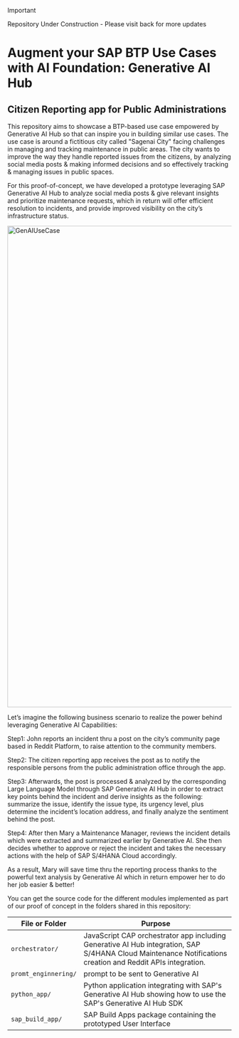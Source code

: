 > [!IMPORTANT]
> Repository Under Construction - Please visit back for more updates
# Augment your SAP BTP Use Cases with AI Foundation: Generative AI Hub
## Citizen Reporting app for Public Administrations

This repository aims to showcase a BTP-based use case empowered by Generative AI Hub so that can inspire you in building similar use cases. 
The use case is around a fictitious city called "Sagenai City" facing challenges in managing and tracking maintenance in public areas. The city wants to improve the way they handle reported issues from the citizens, by analyzing social media posts & making informed decisions and so effectively tracking & managing issues in public spaces.

For this proof-of-concept, we have developed a prototype leveraging SAP Generative AI Hub to analyze social media posts & give relevant insights and prioritize maintenance requests, which in return will offer efficient resolution to incidents, and provide improved visibility on the city’s infrastructure status.

<img width="1082" alt="GenAIUseCase" src="https://github.com/SAP-samples/btp-generative-ai-hub-use-cases/assets/18447094/4c4414be-fcb6-4e85-a100-09e1575c6ed3">

Let’s imagine the following business scenario to realize the power behind leveraging Generative AI Capabilities:

Step1: John reports an incident thru a post on the city’s community page based in Reddit Platform, to raise attention to the community members.

Step2: The citizen reporting app receives the post as to notify the responsible persons from the public administration office through the app.

Step3: Afterwards, the post is processed & analyzed by the corresponding Large Language Model through SAP Generative AI Hub in order to extract key points behind the incident and derive insights as the following: summarize the issue, identify the issue type, its urgency level, plus determine the incident’s location address, and finally analyze the sentiment behind the post.

Step4: After then Mary a Maintenance Manager, reviews the incident details which were extracted and summarized earlier by Generative AI. She then decides whether to approve or reject the incident and takes the necessary actions with the help of SAP S/4HANA Cloud accordingly.

As a result, Mary will save time thru the reporting process thanks to the powerful text analysis by Generative AI which in return empower her to do her job easier & better!

You can get the source code for the different modules implemented as part of our proof of concept in the folders shared in this repository:

File or Folder | Purpose
---------|----------
`orchestrator/` | JavaScript CAP orchestrator app including Generative AI Hub integration, SAP S/4HANA Cloud Maintenance Notifications creation and Reddit APIs integration.
`promt_enginnering/` | prompt to be sent to Generative AI
`python_app/` | Python application integrating with SAP's Generative AI Hub showing how to use the SAP's Generative AI Hub SDK
`sap_build_app/` | SAP Build Apps package containing the prototyped User Interface

